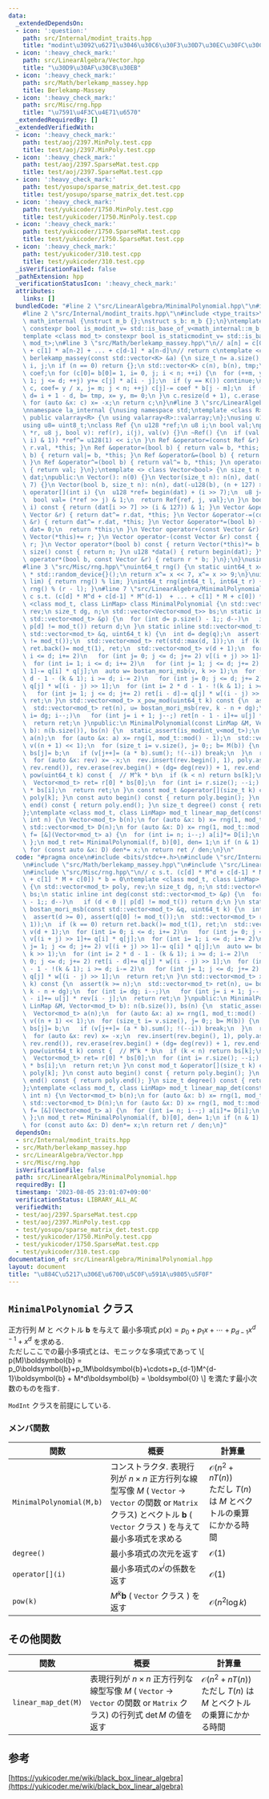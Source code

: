 ```yaml
---
data:
  _extendedDependsOn:
  - icon: ':question:'
    path: src/Internal/modint_traits.hpp
    title: "modint\u3092\u6271\u3046\u30C6\u30F3\u30D7\u30EC\u30FC\u30C8"
  - icon: ':heavy_check_mark:'
    path: src/LinearAlgebra/Vector.hpp
    title: "\u30D9\u30AF\u30C8\u30EB"
  - icon: ':heavy_check_mark:'
    path: src/Math/berlekamp_massey.hpp
    title: Berlekamp-Massey
  - icon: ':heavy_check_mark:'
    path: src/Misc/rng.hpp
    title: "\u7591\u4F3C\u4E71\u6570"
  _extendedRequiredBy: []
  _extendedVerifiedWith:
  - icon: ':heavy_check_mark:'
    path: test/aoj/2397.MinPoly.test.cpp
    title: test/aoj/2397.MinPoly.test.cpp
  - icon: ':heavy_check_mark:'
    path: test/aoj/2397.SparseMat.test.cpp
    title: test/aoj/2397.SparseMat.test.cpp
  - icon: ':heavy_check_mark:'
    path: test/yosupo/sparse_matrix_det.test.cpp
    title: test/yosupo/sparse_matrix_det.test.cpp
  - icon: ':heavy_check_mark:'
    path: test/yukicoder/1750.MinPoly.test.cpp
    title: test/yukicoder/1750.MinPoly.test.cpp
  - icon: ':heavy_check_mark:'
    path: test/yukicoder/1750.SparseMat.test.cpp
    title: test/yukicoder/1750.SparseMat.test.cpp
  - icon: ':heavy_check_mark:'
    path: test/yukicoder/310.test.cpp
    title: test/yukicoder/310.test.cpp
  _isVerificationFailed: false
  _pathExtension: hpp
  _verificationStatusIcon: ':heavy_check_mark:'
  attributes:
    links: []
  bundledCode: "#line 2 \"src/LinearAlgebra/MinimalPolynomial.hpp\"\n#include <bits/stdc++.h>\n\
    #line 2 \"src/Internal/modint_traits.hpp\"\n#include <type_traits>\nnamespace\
    \ math_internal {\nstruct m_b {};\nstruct s_b: m_b {};\n}\ntemplate <class mod_t>\
    \ constexpr bool is_modint_v= std::is_base_of_v<math_internal::m_b, mod_t>;\n\
    template <class mod_t> constexpr bool is_staticmodint_v= std::is_base_of_v<math_internal::s_b,\
    \ mod_t>;\n#line 3 \"src/Math/berlekamp_massey.hpp\"\n// a[n] = c[0] * a[n-1]\
    \ + c[1] * a[n-2] + ... + c[d-1] * a[n-d]\n// return c\ntemplate <class K> std::vector<K>\
    \ berlekamp_massey(const std::vector<K> &a) {\n size_t n= a.size(), d= 0, m= 0,\
    \ i, j;\n if (n == 0) return {};\n std::vector<K> c(n), b(n), tmp;\n K x= 1, y,\
    \ coef;\n for (c[0]= b[0]= 1, i= 0, j; i < n; ++i) {\n  for (++m, y= a[i], j=\
    \ 1; j <= d; ++j) y+= c[j] * a[i - j];\n  if (y == K()) continue;\n  for (tmp=\
    \ c, coef= y / x, j= m; j < n; ++j) c[j]-= coef * b[j - m];\n  if (2 * d <= i)\
    \ d= i + 1 - d, b= tmp, x= y, m= 0;\n }\n c.resize(d + 1), c.erase(c.begin());\n\
    \ for (auto &x: c) x= -x;\n return c;\n}\n#line 3 \"src/LinearAlgebra/Vector.hpp\"\
    \nnamespace la_internal {\nusing namespace std;\ntemplate <class R> struct Vector:\
    \ public valarray<R> {\n using valarray<R>::valarray;\n};\nusing u128= __uint128_t;\n\
    using u8= uint8_t;\nclass Ref {\n u128 *ref;\n u8 i;\n bool val;\npublic:\n Ref(u128\
    \ *r, u8 j, bool v): ref(r), i(j), val(v) {}\n ~Ref() {\n  if (val ^ ((*ref >>\
    \ i) & 1)) *ref^= u128(1) << i;\n }\n Ref &operator=(const Ref &r) { return val=\
    \ r.val, *this; }\n Ref &operator=(bool b) { return val= b, *this; }\n Ref &operator|=(bool\
    \ b) { return val|= b, *this; }\n Ref &operator&=(bool b) { return val&= b, *this;\
    \ }\n Ref &operator^=(bool b) { return val^= b, *this; }\n operator bool() const\
    \ { return val; }\n};\ntemplate <> class Vector<bool> {\n size_t n;\n valarray<u128>\
    \ dat;\npublic:\n Vector(): n(0) {}\n Vector(size_t n): n(n), dat((n + 127) >>\
    \ 7) {}\n Vector(bool b, size_t n): n(n), dat(-u128(b), (n + 127) >> 7) {}\n Ref\
    \ operator[](int i) {\n  u128 *ref= begin(dat) + (i >> 7);\n  u8 j= i & 127;\n\
    \  bool val= (*ref >> j) & 1;\n  return Ref{ref, j, val};\n }\n bool operator[](int\
    \ i) const { return (dat[i >> 7] >> (i & 127)) & 1; }\n Vector &operator+=(const\
    \ Vector &r) { return dat^= r.dat, *this; }\n Vector &operator-=(const Vector\
    \ &r) { return dat^= r.dat, *this; }\n Vector &operator*=(bool b) {\n  if (!b)\
    \ dat= 0;\n  return *this;\n }\n Vector operator+(const Vector &r) const { return\
    \ Vector(*this)+= r; }\n Vector operator-(const Vector &r) const { return Vector(*this)-=\
    \ r; }\n Vector operator*(bool b) const { return Vector(*this)*= b; }\n size_t\
    \ size() const { return n; }\n u128 *data() { return begin(dat); }\n friend Vector\
    \ operator*(bool b, const Vector &r) { return r * b; }\n};\n}\nusing la_internal::Vector;\n\
    #line 3 \"src/Misc/rng.hpp\"\nuint64_t rng() {\n static uint64_t x= 10150724397891781847ULL\
    \ * std::random_device{}();\n return x^= x << 7, x^= x >> 9;\n}\nuint64_t rng(uint64_t\
    \ lim) { return rng() % lim; }\nint64_t rng(int64_t l, int64_t r) { return l +\
    \ rng() % (r - l); }\n#line 7 \"src/LinearAlgebra/MinimalPolynomial.hpp\"\n//\
    \ c s.t. (c[d] * M^d + c[d-1] * M^(d-1)  + ... + c[1] * M + c[0]) * b = 0\ntemplate\
    \ <class mod_t, class LinMap> class MinimalPolynomial {\n std::vector<mod_t> poly,\
    \ rev;\n size_t dg, n;\n std::vector<Vector<mod_t>> bs;\n static inline int deg(const\
    \ std::vector<mod_t> &p) {\n  for (int d= p.size() - 1;; d--)\n   if (d < 0 ||\
    \ p[d] != mod_t()) return d;\n }\n static inline std::vector<mod_t> bostan_mori_msb(const\
    \ std::vector<mod_t> &q, uint64_t k) {\n  int d= deg(q);\n  assert(d >= 0), assert(q[0]\
    \ != mod_t());\n  std::vector<mod_t> ret(std::max(d, 1));\n  if (k == 0) return\
    \ ret.back()= mod_t(1), ret;\n  std::vector<mod_t> v(d + 1);\n  for (int i= 0;\
    \ i <= d; i+= 2)\n   for (int j= 0; j <= d; j+= 2) v[(i + j) >> 1]+= q[i] * q[j];\n\
    \  for (int i= 1; i <= d; i+= 2)\n   for (int j= 1; j <= d; j+= 2) v[(i + j) >>\
    \ 1]-= q[i] * q[j];\n  auto w= bostan_mori_msb(v, k >> 1);\n  for (int i= 2 *\
    \ d - 1 - (k & 1); i >= d; i-= 2)\n   for (int j= 0; j <= d; j+= 2) ret[i - d]+=\
    \ q[j] * w[(i - j) >> 1];\n  for (int i= 2 * d - 1 - !(k & 1); i >= d; i-= 2)\n\
    \   for (int j= 1; j <= d; j+= 2) ret[i - d]-= q[j] * w[(i - j) >> 1];\n  return\
    \ ret;\n }\n std::vector<mod_t> x_pow_mod(uint64_t k) const {\n  assert(k >= n);\n\
    \  std::vector<mod_t> ret(n), u= bostan_mori_msb(rev, k - n + dg);\n  for (int\
    \ i= dg; i--;)\n   for (int j= i + 1; j--;) ret[n - 1 - i]+= u[j] * rev[i - j];\n\
    \  return ret;\n }\npublic:\n MinimalPolynomial(const LinMap &M, Vector<mod_t>\
    \ b): n(b.size()), bs(n) {\n  static_assert(is_modint_v<mod_t>);\n  Vector<mod_t>\
    \ a(n);\n  for (auto &x: a) x= rng(1, mod_t::mod() - 1);\n  std::vector<mod_t>\
    \ v((n + 1) << 1);\n  for (size_t i= v.size(), j= 0;; b= M(b)) {\n   if (j < n)\
    \ bs[j]= b;\n   if (v[j++]= (a * b).sum(); !(--i)) break;\n  }\n  rev= berlekamp_massey(v);\n\
    \  for (auto &x: rev) x= -x;\n  rev.insert(rev.begin(), 1), poly.assign(rev.rbegin(),\
    \ rev.rend()), rev.erase(rev.begin() + (dg= deg(rev)) + 1, rev.end());\n }\n Vector<mod_t>\
    \ pow(uint64_t k) const {  // M^k * b\n  if (k < n) return bs[k];\n  auto r= x_pow_mod(k);\n\
    \  Vector<mod_t> ret= r[0] * bs[0];\n  for (int i= r.size(); --i;) ret+= r[i]\
    \ * bs[i];\n  return ret;\n }\n const mod_t &operator[](size_t k) const { return\
    \ poly[k]; }\n const auto begin() const { return poly.begin(); }\n const auto\
    \ end() const { return poly.end(); }\n size_t degree() const { return dg; }\n\
    };\ntemplate <class mod_t, class LinMap> mod_t linear_map_det(const LinMap &M,\
    \ int n) {\n Vector<mod_t> b(n);\n for (auto &x: b) x= rng(1, mod_t::mod() - 1);\n\
    \ std::vector<mod_t> D(n);\n for (auto &x: D) x= rng(1, mod_t::mod() - 1);\n auto\
    \ f= [&](Vector<mod_t> a) {\n  for (int i= n; i--;) a[i]*= D[i];\n  return M(a);\n\
    \ };\n mod_t ret= MinimalPolynomial(f, b)[0], den= 1;\n if (n & 1) ret= -ret;\n\
    \ for (const auto &x: D) den*= x;\n return ret / den;\n}\n"
  code: "#pragma once\n#include <bits/stdc++.h>\n#include \"src/Internal/modint_traits.hpp\"\
    \n#include \"src/Math/berlekamp_massey.hpp\"\n#include \"src/LinearAlgebra/Vector.hpp\"\
    \n#include \"src/Misc/rng.hpp\"\n// c s.t. (c[d] * M^d + c[d-1] * M^(d-1)  + ...\
    \ + c[1] * M + c[0]) * b = 0\ntemplate <class mod_t, class LinMap> class MinimalPolynomial\
    \ {\n std::vector<mod_t> poly, rev;\n size_t dg, n;\n std::vector<Vector<mod_t>>\
    \ bs;\n static inline int deg(const std::vector<mod_t> &p) {\n  for (int d= p.size()\
    \ - 1;; d--)\n   if (d < 0 || p[d] != mod_t()) return d;\n }\n static inline std::vector<mod_t>\
    \ bostan_mori_msb(const std::vector<mod_t> &q, uint64_t k) {\n  int d= deg(q);\n\
    \  assert(d >= 0), assert(q[0] != mod_t());\n  std::vector<mod_t> ret(std::max(d,\
    \ 1));\n  if (k == 0) return ret.back()= mod_t(1), ret;\n  std::vector<mod_t>\
    \ v(d + 1);\n  for (int i= 0; i <= d; i+= 2)\n   for (int j= 0; j <= d; j+= 2)\
    \ v[(i + j) >> 1]+= q[i] * q[j];\n  for (int i= 1; i <= d; i+= 2)\n   for (int\
    \ j= 1; j <= d; j+= 2) v[(i + j) >> 1]-= q[i] * q[j];\n  auto w= bostan_mori_msb(v,\
    \ k >> 1);\n  for (int i= 2 * d - 1 - (k & 1); i >= d; i-= 2)\n   for (int j=\
    \ 0; j <= d; j+= 2) ret[i - d]+= q[j] * w[(i - j) >> 1];\n  for (int i= 2 * d\
    \ - 1 - !(k & 1); i >= d; i-= 2)\n   for (int j= 1; j <= d; j+= 2) ret[i - d]-=\
    \ q[j] * w[(i - j) >> 1];\n  return ret;\n }\n std::vector<mod_t> x_pow_mod(uint64_t\
    \ k) const {\n  assert(k >= n);\n  std::vector<mod_t> ret(n), u= bostan_mori_msb(rev,\
    \ k - n + dg);\n  for (int i= dg; i--;)\n   for (int j= i + 1; j--;) ret[n - 1\
    \ - i]+= u[j] * rev[i - j];\n  return ret;\n }\npublic:\n MinimalPolynomial(const\
    \ LinMap &M, Vector<mod_t> b): n(b.size()), bs(n) {\n  static_assert(is_modint_v<mod_t>);\n\
    \  Vector<mod_t> a(n);\n  for (auto &x: a) x= rng(1, mod_t::mod() - 1);\n  std::vector<mod_t>\
    \ v((n + 1) << 1);\n  for (size_t i= v.size(), j= 0;; b= M(b)) {\n   if (j < n)\
    \ bs[j]= b;\n   if (v[j++]= (a * b).sum(); !(--i)) break;\n  }\n  rev= berlekamp_massey(v);\n\
    \  for (auto &x: rev) x= -x;\n  rev.insert(rev.begin(), 1), poly.assign(rev.rbegin(),\
    \ rev.rend()), rev.erase(rev.begin() + (dg= deg(rev)) + 1, rev.end());\n }\n Vector<mod_t>\
    \ pow(uint64_t k) const {  // M^k * b\n  if (k < n) return bs[k];\n  auto r= x_pow_mod(k);\n\
    \  Vector<mod_t> ret= r[0] * bs[0];\n  for (int i= r.size(); --i;) ret+= r[i]\
    \ * bs[i];\n  return ret;\n }\n const mod_t &operator[](size_t k) const { return\
    \ poly[k]; }\n const auto begin() const { return poly.begin(); }\n const auto\
    \ end() const { return poly.end(); }\n size_t degree() const { return dg; }\n\
    };\ntemplate <class mod_t, class LinMap> mod_t linear_map_det(const LinMap &M,\
    \ int n) {\n Vector<mod_t> b(n);\n for (auto &x: b) x= rng(1, mod_t::mod() - 1);\n\
    \ std::vector<mod_t> D(n);\n for (auto &x: D) x= rng(1, mod_t::mod() - 1);\n auto\
    \ f= [&](Vector<mod_t> a) {\n  for (int i= n; i--;) a[i]*= D[i];\n  return M(a);\n\
    \ };\n mod_t ret= MinimalPolynomial(f, b)[0], den= 1;\n if (n & 1) ret= -ret;\n\
    \ for (const auto &x: D) den*= x;\n return ret / den;\n}"
  dependsOn:
  - src/Internal/modint_traits.hpp
  - src/Math/berlekamp_massey.hpp
  - src/LinearAlgebra/Vector.hpp
  - src/Misc/rng.hpp
  isVerificationFile: false
  path: src/LinearAlgebra/MinimalPolynomial.hpp
  requiredBy: []
  timestamp: '2023-08-05 23:01:07+09:00'
  verificationStatus: LIBRARY_ALL_AC
  verifiedWith:
  - test/aoj/2397.SparseMat.test.cpp
  - test/aoj/2397.MinPoly.test.cpp
  - test/yosupo/sparse_matrix_det.test.cpp
  - test/yukicoder/1750.MinPoly.test.cpp
  - test/yukicoder/1750.SparseMat.test.cpp
  - test/yukicoder/310.test.cpp
documentation_of: src/LinearAlgebra/MinimalPolynomial.hpp
layout: document
title: "\u884C\u5217\u306E\u6700\u5C0F\u591A\u9805\u5F0F"
---
```


## `MinimalPolynomial` クラス
正方行列 $M$ と ベクトル $\boldsymbol{b}$ を与えて 最小多項式 $p(x)=p_0+p_1x+\cdots+p_{d-1}x^{d-1}+x^d$ を求める. \
ただしここでの最小多項式とは、モニックな多項式であって
\\[
p(M)\boldsymbol{b} = p_0\boldsymbol{b}+p_1M\boldsymbol{b}+\cdots+p_{d-1}M^{d-1}\boldsymbol{b} + M^d\boldsymbol{b} = \boldsymbol{0}
\\]
を満たす最小次数のものを指す.

`ModInt` クラスを前提にしている.

### メンバ関数

| 関数                     | 概要                                                                                                                                                 | 計算量                                                                         |
| ------------------------ | ---------------------------------------------------------------------------------------------------------------------------------------------------- | ------------------------------------------------------------------------------ |
| `MinimalPolynomial(M,b)` | コンストラクタ. 表現行列が $n\times n$ 正方行列な線型写像 $M$ ( `Vector` $\rightarrow$ `Vector` の関数 or `Matrix` クラス) とベクトル $\boldsymbol{b}$ ( `Vector` クラス ) を与えて最小多項式を求める | $\mathcal{O}(n^2+nT(n))$<br> ただし $T(n)$ は $M$ とベクトルの乗算にかかる時間 |
| `degree()`               | 最小多項式の次元を返す                                                                                                                               | $\mathcal{O}(1)$                                                               |
| `operator[](i)`          | 最小多項式の$x^i$の係数を返す                                                                                                                        | $\mathcal{O}(1)$                                                               |
| `pow(k)`                 | $M^k\boldsymbol{b}$ ( `Vector` クラス ) を返す                                                                                                       | $\mathcal{O}(n^2\log k)$                                                       |

## その他関数

| 関数     | 概要                                                                                   | 計算量                                                                         |
| -------- | -------------------------------------------------------------------------------------- | ------------------------------------------------------------------------------ |
| `linear_map_det(M)` | 表現行列が $n\times n$ 正方行列な線型写像 $M$ ( `Vector` $\rightarrow$ `Vector` の関数 or `Matrix` クラス) の行列式 $\det M$ の値を返す | $\mathcal{O}(n^2+nT(n))$<br> ただし $T(n)$ は $M$ とベクトルの乗算にかかる時間 |


## 参考
[https://yukicoder.me/wiki/black_box_linear_algebra](https://yukicoder.me/wiki/black_box_linear_algebra)